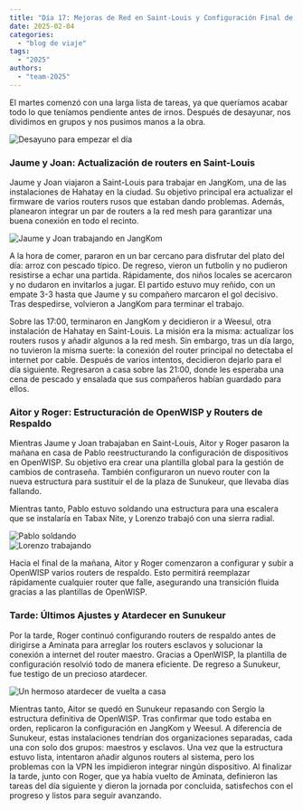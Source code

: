 ```yaml
---
title: "Día 17: Mejoras de Red en Saint-Louis y Configuración Final de OpenWISP"  
date: 2025-02-04  
categories:  
  - "blog de viaje"  
tags:  
  - "2025"  
authors:  
  - "team-2025"  
---
```


El martes comenzó con una larga lista de tareas, ya que queríamos acabar todo lo que teníamos pendiente antes de irnos. Después de desayunar, nos dividimos en grupos y nos pusimos manos a la obra.  

![Desayuno para empezar el día](desayuno.JPG "Desayuno para empezar el día")  

### Jaume y Joan: Actualización de routers en Saint-Louis  

Jaume y Joan viajaron a Saint-Louis para trabajar en JangKom, una de las instalaciones de Hahatay en la ciudad. Su objetivo principal era actualizar el firmware de varios routers rusos que estaban dando problemas. Además, planearon integrar un par de routers a la red mesh para garantizar una buena conexión en todo el recinto.  

![Jaume y Joan trabajando en JangKom](jaume_joan.jpg "Jaume y Joan trabajando en JangKom")  

A la hora de comer, pararon en un bar cercano para disfrutar del plato del día: arroz con pescado típico. De regreso, vieron un futbolín y no pudieron resistirse a echar una partida. Rápidamente, dos niños locales se acercaron y no dudaron en invitarlos a jugar. El partido estuvo muy reñido, con un empate 3-3 hasta que Jaume y su compañero marcaron el gol decisivo. Tras despedirse, volvieron a JangKom para terminar el trabajo.  

Sobre las 17:00, terminaron en JangKom y decidieron ir a Weesul, otra instalación de Hahatay en Saint-Louis. La misión era la misma: actualizar los routers rusos y añadir algunos a la red mesh. Sin embargo, tras un día largo, no tuvieron la misma suerte: la conexión del router principal no detectaba el internet por cable. Después de varios intentos, decidieron dejarlo para el día siguiente. Regresaron a casa sobre las 21:00, donde les esperaba una cena de pescado y ensalada que sus compañeros habían guardado para ellos.  

### Aitor y Roger: Estructuración de OpenWISP y Routers de Respaldo  

Mientras Jaume y Joan trabajaban en Saint-Louis, Aitor y Roger pasaron la mañana en casa de Pablo reestructurando la configuración de dispositivos en OpenWISP. Su objetivo era crear una plantilla global para la gestión de cambios de contraseña. También configuraron un nuevo router con la nueva estructura para sustituir el de la plaza de Sunukeur, que llevaba días fallando.  

Mientras tanto, Pablo estuvo soldando una estructura para una escalera que se instalaría en Tabax Nite, y Lorenzo trabajó con una sierra radial.  

![Pablo soldando](pablo.JPG "Pablo trabajando en la estructura de la escalera")  
![Lorenzo trabajando](loren.JPG "Lorenzo usando la sierra radial")  

Hacia el final de la mañana, Aitor y Roger comenzaron a configurar y subir a OpenWISP varios routers de respaldo. Esto permitirá reemplazar rápidamente cualquier router que falle, asegurando una transición fluida gracias a las plantillas de OpenWISP.  

### Tarde: Últimos Ajustes y Atardecer en Sunukeur  

Por la tarde, Roger continuó configurando routers de respaldo antes de dirigirse a Aminata para arreglar los routers esclavos y solucionar la conexión a internet del router maestro. Gracias a OpenWISP, la plantilla de configuración resolvió todo de manera eficiente. De regreso a Sunukeur, fue testigo de un precioso atardecer.  

![Un hermoso atardecer de vuelta a casa](puestada.JPG "Puestada en Tassinere")  

Mientras tanto, Aitor se quedó en Sunukeur repasando con Sergio la estructura definitiva de OpenWISP. Tras confirmar que todo estaba en orden, replicaron la configuración en JangKom y Weesul. A diferencia de Sunukeur, estas instalaciones tendrían dos organizaciones separadas, cada una con solo dos grupos: maestros y esclavos.
Una vez que la estructura estuvo lista, intentaron añadir algunos routers al sistema, pero los problemas con la VPN les impidieron integrar ningún dispositivo. Al finalizar la tarde, junto con Roger, que ya había vuelto de Aminata, definieron las tareas del día siguiente y dieron la jornada por concluida, satisfechos con el progreso y listos para seguir avanzando.